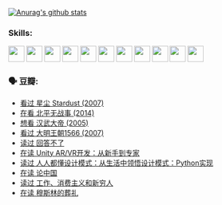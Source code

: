 
[![Anurag's github stats](https://github-readme-stats.vercel.app/api?username=w940853815)](https://github.com/anuraghazra/github-readme-stats)

### Skills:

<code><img height="32" src="https://cdn.jsdelivr.net/npm/simple-icons@v5/icons/python.svg"></code>
<code><img height="32" src="https://cdn.jsdelivr.net/npm/simple-icons@v5/icons/javascript.svg"></code>
<code><img height="32" src="https://cdn.jsdelivr.net/npm/simple-icons@v5/icons/django.svg"></code>
<code><img height="32" src="https://cdn.jsdelivr.net/npm/simple-icons@v5/icons/flask.svg"></code>
<code><img height="32" src="https://cdn.jsdelivr.net/npm/simple-icons@v5/icons/vuetify.svg"></code>
<code><img height="32" src="https://cdn.jsdelivr.net/npm/simple-icons@v5/icons/git.svg"></code>
<code><img height="32" src="https://cdn.jsdelivr.net/npm/simple-icons@v5/icons/docker.svg"></code>
<code><img height="32" src="https://cdn.jsdelivr.net/npm/simple-icons@v5/icons/postgresql.svg"></code>
<code><img height="32" src="https://cdn.jsdelivr.net/npm/simple-icons@v5/icons/elasticsearch.svg"></code>
<code><img height="32" src="https://cdn.jsdelivr.net/npm/simple-icons@v5/icons/macos.svg"></code>
<code><img height="32" src="https://cdn.jsdelivr.net/npm/simple-icons@v5/icons/linux.svg"></code>

### 🗣 豆瓣:

<!-- DOUBAN-ACTIVITIES:START -->
- [看过 星尘 Stardust‎ (2007)](https://www.douban.com/people/136069238/status/3822692117/?_i=49427265)
- [在看 北平无战事‎ (2014)](https://www.douban.com/people/136069238/status/3821449886/?_i=49427265)
- [想看 汉武大帝‎ (2005)](https://www.douban.com/people/136069238/status/3821405621/?_i=49427265)
- [看过 大明王朝1566‎ (2007)](https://www.douban.com/people/136069238/status/3821396719/?_i=49427265)
- [读过 回答不了](https://www.douban.com/people/136069238/status/3812155932/?_i=49427265)
- [在读 Unity AR/VR开发：从新手到专家](https://www.douban.com/people/136069238/status/3810864648/?_i=49427265)
- [读过 人人都懂设计模式：从生活中领悟设计模式：Python实现](https://www.douban.com/people/136069238/status/3806334005/?_i=49427265)
- [在读 论中国](https://www.douban.com/people/136069238/status/3805671678/?_i=49427265)
- [读过 工作、消费主义和新穷人](https://www.douban.com/people/136069238/status/3803834644/?_i=49427265)
- [在读 穆斯林的葬礼](https://www.douban.com/people/136069238/status/3802824932/?_i=49427265)
<!-- DOUBAN-ACTIVITIES:END -->
<!--
**w940853815/w940853815** is a ✨ _special_ ✨ repository because its `README.md` (this file) appears on your GitHub profile.

Here are some ideas to get you started:

- 🔭 I’m currently working on ...
- 🌱 I’m currently learning ...
- 👯 I’m looking to collaborate on ...
- 🤔 I’m looking for help with ...
- 💬 Ask me about ...
- 📫 How to reach me: ...
- 😄 Pronouns: ...
- ⚡ Fun fact: ...
-->
